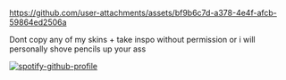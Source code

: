 https://github.com/user-attachments/assets/bf9b6c7d-a378-4e4f-afcb-59864ed2506a

Dont copy any of my skins + take inspo without permission or i will personally shove pencils up your ass

[![spotify-github-profile](https://spotify-github-profile.kittinanx.com/api/view?uid=31ag3zycpheqqa6ligeltorav3q4&cover_image=true&theme=novatorem&show_offline=true&background_color=121212&interchange=false&bar_color=53b14f&bar_color_cover=false)](https://spotify-github-profile.kittinanx.com/api/view?uid=31ag3zycpheqqa6ligeltorav3q4&redirect=true)
